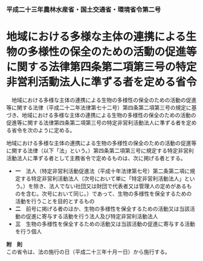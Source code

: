### 平成二十三年農林水産省・国土交通省・環境省令第二号  
# 地域における多様な主体の連携による生物の多様性の保全のための活動の促進等に関する法律第四条第二項第三号の特定非営利活動法人に準ずる者を定める省令  
　地域における多様な主体の連携による生物の多様性の保全のための活動の促進等に関する法律（平成二十二年法律第七十二号）第四条第二項第三号の規定に基づき、地域における多様な主体の連携による生物の多様性の保全のための活動の促進等に関する法律第四条第二項第三号の特定非営利活動法人に準ずる者を定める省令を次のように定める。  
  
地域における多様な主体の連携による生物の多様性の保全のための活動の促進等に関する法律（以下「法」という。）第四条第二項第三号に規定する特定非営利活動法人に準ずる者として主務省令で定めるものは、次に掲げる者とする。  
* **一**　法人（特定非営利活動促進法（平成十年法律第七号）第二条第二項に規定する特定非営利活動法人（次号において単に「特定非営利活動法人」という。）を除き、法人でない社団又は財団で代表者又は管理人の定めがあるものを含む。次号において同じ。）であって、生物の多様性を保全するための活動を行うことを目的とするもの  
* **二**　前号に掲げる者のほか、生物の多様性を保全するための活動又は当該活動の促進に寄与する活動を行う法人及び特定非営利活動法人  
* **三**　生物の多様性を保全するための活動又は当該活動の促進に寄与する活動を行う個人  
  
**附　則**  
この省令は、法の施行の日（平成二十三年十月一日）から施行する。  
  
